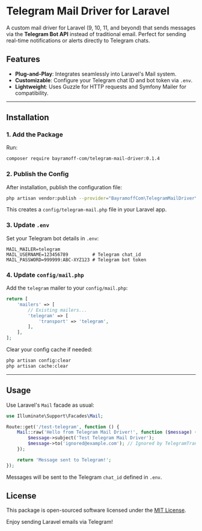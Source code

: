 
# Telegram Mail Driver for Laravel

A custom mail driver for Laravel (9, 10, 11, and beyond) that sends messages via the **Telegram Bot API** instead of traditional email. Perfect for sending real-time notifications or alerts directly to Telegram chats.

## Features

- **Plug-and-Play**: Integrates seamlessly into Laravel's Mail system.
- **Customizable**: Configure your Telegram chat ID and bot token via `.env`.
- **Lightweight**: Uses Guzzle for HTTP requests and Symfony Mailer for compatibility.

---

## Installation

### 1. Add the Package

Run:

```bash
composer require bayramoff-com/telegram-mail-driver:0.1.4
```

### 2. Publish the Config

After installation, publish the configuration file:

```bash
php artisan vendor:publish --provider="BayramoffCom\TelegramMailDriver\Providers\TelegramMailServiceProvider" --tag=telegram-mail-config
```

This creates a `config/telegram-mail.php` file in your Laravel app.

### 3. Update `.env`

Set your Telegram bot details in `.env`:

```dotenv
MAIL_MAILER=telegram
MAIL_USERNAME=123456789         # Telegram chat_id
MAIL_PASSWORD=999999:ABC-XYZ123 # Telegram bot token
```

### 4. Update `config/mail.php`

Add the `telegram` mailer to your `config/mail.php`:

```php
return [
    'mailers' => [
        // Existing mailers...
        'telegram' => [
            'transport' => 'telegram',
        ],
    ],
];
```

Clear your config cache if needed:

```bash
php artisan config:clear
php artisan cache:clear
```

---

## Usage

Use Laravel's `Mail` facade as usual:

```php
use Illuminate\Support\Facades\Mail;

Route::get('/test-telegram', function () {
    Mail::raw('Hello from Telegram Mail Driver!', function ($message) {
        $message->subject('Test Telegram Mail Driver');
        $message->to('ignored@example.com'); // Ignored by TelegramTransport
    });

    return 'Message sent to Telegram!';
});
```

Messages will be sent to the Telegram `chat_id` defined in `.env`.
## License

This package is open-sourced software licensed under the [MIT License](LICENSE).

Enjoy sending Laravel emails via Telegram!